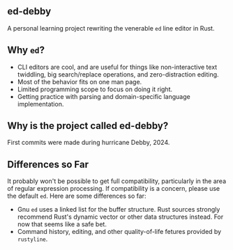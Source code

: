 ## ed-debby

A personal learning project rewriting the venerable `ed` line editor in Rust. 

## Why `ed`? 

- CLI editors are cool, and are useful for things like non-interactive text twiddling, big search/replace operations, and zero-distraction editing.
- Most of the behavior fits on one man page.
- Limited programming scope to focus on doing it right.
- Getting practice with parsing and domain-specific language implementation.


## Why is the project called ed-debby?

First commits were made during hurricane Debby, 2024.

## Differences so Far

It probably won't be possible to get full compatibility, particularly in the area of regular expression processing. If compatibility is a concern, please use the default `ed`. Here are some differences so far: 

- Gnu `ed` uses a linked list for the buffer structure. Rust sources strongly recommend Rust's dynamic vector or other data structures instead. For now that seems like a safe bet.
- Command history, editing, and other quality-of-life fetures provided by `rustyline`.

